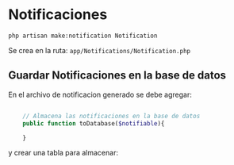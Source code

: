# Notificaciones

```php artisan make:notification Notification```

Se crea en la ruta: `app/Notifications/Notification.php`

## Guardar Notificaciones en la base de datos

En el archivo de notificacion generado se debe agregar:

```php

    // Almacena las notificaciones en la base de datos
    public function toDatabase($notifiable){

    }
```

y crear una tabla para almacenar:


